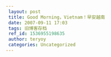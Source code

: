 ```yaml
---
 layout: post
 title: Good Morning，Vietnam！早安越南
 date: 2007-09-11 17:03
 tags: 旧博客存档
 ref_id: 1536955198635
 author: teryoy
 categories: Uncategorized
---
```

